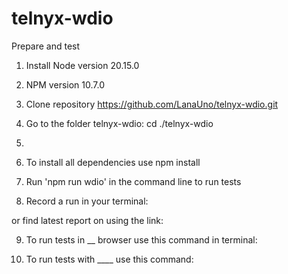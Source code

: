 # telnyx-wdio
Prepare and test

1. Install Node version 20.15.0
2. NPM version 10.7.0
3. Clone repository https://github.com/LanaUno/telnyx-wdio.git
4. Go to the folder telnyx-wdio: cd ./telnyx-wdio
5. 

6. To install all dependencies use npm install
7. Run 'npm run wdio' in the command line to run tests
8. Record a run in your terminal:



or find latest report on  using the link:



9. To run tests in __ browser use this command in terminal:



10. To run tests with ____ use this command:

